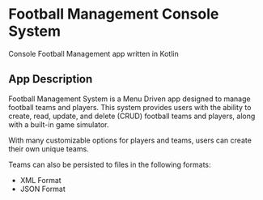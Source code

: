 # Football Management Console System

Console Football Management app written in Kotlin

## App Description
Football Management System is a Menu Driven app designed to manage football teams and players. This system provides users with the ability to create, read, update, and delete (CRUD) football teams and players, along with a built-in game simulator.

With many customizable options for players and teams, users can create their own unique teams. 

Teams can also be persisted to files in the following formats:
   - XML Format
   - JSON Format

 
